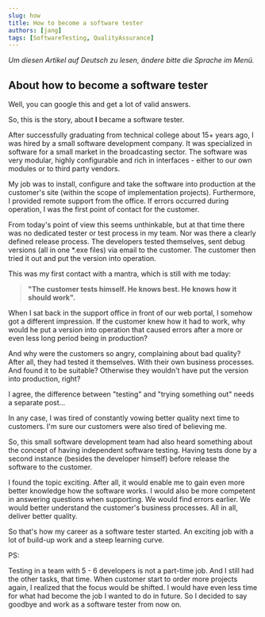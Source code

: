 ```yaml
---
slug: how
title: How to become a software tester
authors: [jang]
tags: [SoftwareTesting, QualityAssurance]
---
```


_Um diesen Artikel auf Deutsch zu lesen, ändere bitte die Sprache im Menü._

## About how to become a software tester

Well, you can google this and get a lot of valid answers.

So, this is the story, about **I** became a software tester.

After successfully graduating from technical college about 15+ years ago, I was hired by a small software development company. It was specialized in software for a small market in the broadcasting sector. The software was very modular, highly configurable and rich in interfaces - either to our own modules or to third party vendors.

My job was to install, configure and take the software into production at the customer's site (within the scope of implementation projects). Furthermore, I provided remote support from the office. If errors occurred during operation, I was the first point of contact for the customer. 

From today's point of view this seems unthinkable, but at that time there was no dedicated tester or test process in my team. Nor was there a clearly defined release process. The developers tested themselves, sent debug versions (all in one *.exe files) via email to the customer. The customer then tried it out and put the version into operation.

This was my first contact with a mantra, which is still with me today:

> **"The customer tests himself. He knows best. He knows how it should work".** 

When I sat back in the support office in front of our web portal, I somehow got a different impression. If the customer knew how it had to work, why would he put a version into operation that caused errors after a more or even less long period being in production?

And why were the customers so angry,  complaining about bad quality? After all, they had tested it themselves. With their own business processes. And found it to be suitable? Otherwise they wouldn't have put the version into production, right?

I agree, the difference between "testing" and "trying something out" needs a separate post...

In any case, I was tired of constantly vowing better quality next time to customers. I'm sure our customers were also tired of believing me.

So, this small software development team had also heard something about the concept of having independent software testing. Having tests done by a second instance (besides the developer himself) before release the software to the customer.

I found the topic exciting. After all, it would enable me to gain even more better knowledge how the software works. I would also be more competent in answering questions when supporting. We would find errors earlier. We would better understand the customer's business processes. All in all, deliver better quality.

So that's how my career as a software tester started. An exciting job with a lot of build-up work and a steep learning curve. 

PS:

Testing in a team with 5 - 6 developers is not a part-time job. And I still had the other tasks, that time. When customer start to order more projects again, I realized that the focus would be shifted.  I would have even less time for what had become the job I wanted to do in future. So I decided to say goodbye and work as a software tester from now on.
